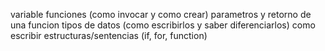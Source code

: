 variable
funciones (como invocar y como crear)
parametros y retorno de una funcion
tipos de datos (como escribirlos y saber diferenciarlos)
como escribir estructuras/sentencias (if, for, function)

